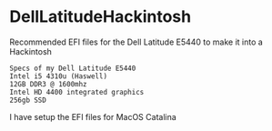 # DellLatitudeHackintosh
Recommended EFI files for the Dell Latitude E5440 to make it into a Hackintosh

```
Specs of my Dell Latitude E5440
Intel i5 4310u (Haswell)
12GB DDR3 @ 1600mhz
Intel HD 4400 integrated graphics
256gb SSD
```

I have setup the EFI files for MacOS Catalina
